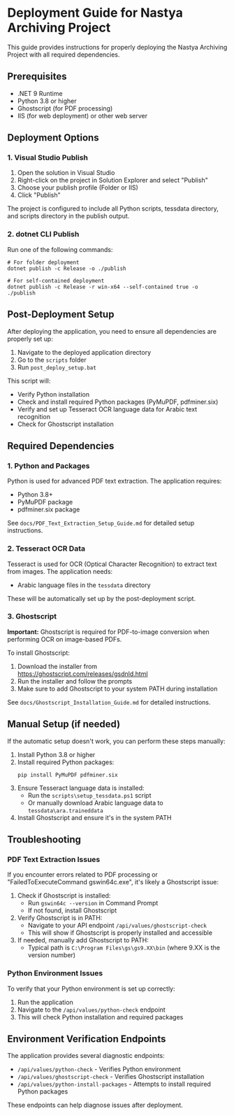 # Deployment Guide for Nastya Archiving Project

This guide provides instructions for properly deploying the Nastya Archiving Project with all required dependencies.

## Prerequisites

- .NET 9 Runtime
- Python 3.8 or higher
- Ghostscript (for PDF processing)
- IIS (for web deployment) or other web server

## Deployment Options

### 1. Visual Studio Publish

1. Open the solution in Visual Studio
2. Right-click on the project in Solution Explorer and select "Publish"
3. Choose your publish profile (Folder or IIS)
4. Click "Publish"

The project is configured to include all Python scripts, tessdata directory, and scripts directory in the publish output.

### 2. dotnet CLI Publish

Run one of the following commands:

```
# For folder deployment
dotnet publish -c Release -o ./publish

# For self-contained deployment
dotnet publish -c Release -r win-x64 --self-contained true -o ./publish
```

## Post-Deployment Setup

After deploying the application, you need to ensure all dependencies are properly set up:

1. Navigate to the deployed application directory
2. Go to the `scripts` folder
3. Run `post_deploy_setup.bat`

This script will:
- Verify Python installation
- Check and install required Python packages (PyMuPDF, pdfminer.six)
- Verify and set up Tesseract OCR language data for Arabic text recognition
- Check for Ghostscript installation

## Required Dependencies

### 1. Python and Packages

Python is used for advanced PDF text extraction. The application requires:
- Python 3.8+
- PyMuPDF package
- pdfminer.six package

See `docs/PDF_Text_Extraction_Setup_Guide.md` for detailed setup instructions.

### 2. Tesseract OCR Data

Tesseract is used for OCR (Optical Character Recognition) to extract text from images. The application needs:
- Arabic language files in the `tessdata` directory

These will be automatically set up by the post-deployment script.

### 3. Ghostscript

**Important:** Ghostscript is required for PDF-to-image conversion when performing OCR on image-based PDFs.

To install Ghostscript:
1. Download the installer from https://ghostscript.com/releases/gsdnld.html
2. Run the installer and follow the prompts
3. Make sure to add Ghostscript to your system PATH during installation

See `docs/Ghostscript_Installation_Guide.md` for detailed instructions.

## Manual Setup (if needed)

If the automatic setup doesn't work, you can perform these steps manually:

1. Install Python 3.8 or higher
2. Install required Python packages:
   ```
   pip install PyMuPDF pdfminer.six
   ```
3. Ensure Tesseract language data is installed:
   - Run the `scripts\setup_tessdata.ps1` script
   - Or manually download Arabic language data to `tessdata\ara.traineddata`
4. Install Ghostscript and ensure it's in the system PATH

## Troubleshooting

### PDF Text Extraction Issues

If you encounter errors related to PDF processing or "FailedToExecuteCommand gswin64c.exe", it's likely a Ghostscript issue:

1. Check if Ghostscript is installed:
   - Run `gswin64c --version` in Command Prompt
   - If not found, install Ghostscript
2. Verify Ghostscript is in PATH:
   - Navigate to your API endpoint `/api/values/ghostscript-check`
   - This will show if Ghostscript is properly installed and accessible
3. If needed, manually add Ghostscript to PATH:
   - Typical path is `C:\Program Files\gs\gs9.XX\bin` (where 9.XX is the version number)

### Python Environment Issues

To verify that your Python environment is set up correctly:

1. Run the application
2. Navigate to the `/api/values/python-check` endpoint
3. This will check Python installation and required packages

## Environment Verification Endpoints

The application provides several diagnostic endpoints:

- `/api/values/python-check` - Verifies Python environment
- `/api/values/ghostscript-check` - Verifies Ghostscript installation
- `/api/values/python-install-packages` - Attempts to install required Python packages

These endpoints can help diagnose issues after deployment.
